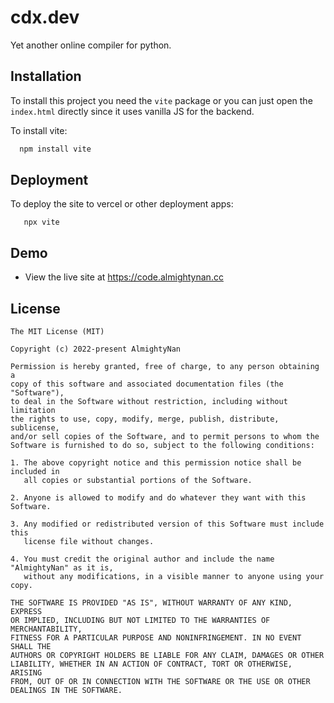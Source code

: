 # cdx.dev
 Yet another online compiler for python.
 
 ## Installation
 
 To install this project you need the `vite` package or you can just open the `index.html` directly since it uses vanilla JS for the backend.
 
 To install vite:
 ```bash
   npm install vite
 ```
 
 ## Deployment
 
 To deploy the site to vercel or other deployment apps:
```
   npx vite
```
 ## Demo
 
 - View the live site at https://code.almightynan.cc
 
 ## License
 ```
 The MIT License (MIT)
 
 Copyright (c) 2022-present AlmightyNan
 
 Permission is hereby granted, free of charge, to any person obtaining a  
 copy of this software and associated documentation files (the "Software"),  
 to deal in the Software without restriction, including without limitation  
 the rights to use, copy, modify, merge, publish, distribute, sublicense,  
 and/or sell copies of the Software, and to permit persons to whom the  
 Software is furnished to do so, subject to the following conditions:  
 
 1. The above copyright notice and this permission notice shall be included in  
    all copies or substantial portions of the Software.  
 
 2. Anyone is allowed to modify and do whatever they want with this Software.  
 
 3. Any modified or redistributed version of this Software must include this  
    license file without changes.  
 
 4. You must credit the original author and include the name "AlmightyNan" as it is,  
    without any modifications, in a visible manner to anyone using your copy.  
 
 THE SOFTWARE IS PROVIDED "AS IS", WITHOUT WARRANTY OF ANY KIND, EXPRESS  
 OR IMPLIED, INCLUDING BUT NOT LIMITED TO THE WARRANTIES OF MERCHANTABILITY,  
 FITNESS FOR A PARTICULAR PURPOSE AND NONINFRINGEMENT. IN NO EVENT SHALL THE  
 AUTHORS OR COPYRIGHT HOLDERS BE LIABLE FOR ANY CLAIM, DAMAGES OR OTHER  
 LIABILITY, WHETHER IN AN ACTION OF CONTRACT, TORT OR OTHERWISE, ARISING  
 FROM, OUT OF OR IN CONNECTION WITH THE SOFTWARE OR THE USE OR OTHER  
 DEALINGS IN THE SOFTWARE.
 ```
